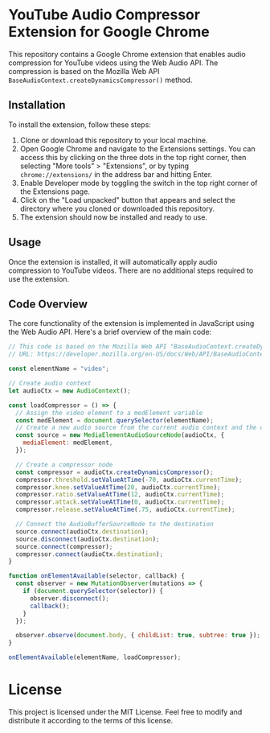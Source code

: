 # YouTube Audio Compressor Extension for Google Chrome

This repository contains a Google Chrome extension that enables audio compression for YouTube videos using the Web Audio API. The compression is based on the Mozilla Web API `BaseAudioContext.createDynamicsCompressor()` method.

## Installation

To install the extension, follow these steps:

1. Clone or download this repository to your local machine.
2. Open Google Chrome and navigate to the Extensions settings. You can access this by clicking on the three dots in the top right corner, then selecting "More tools" > "Extensions", or by typing `chrome://extensions/` in the address bar and hitting Enter.
3. Enable Developer mode by toggling the switch in the top right corner of the Extensions page.
4. Click on the "Load unpacked" button that appears and select the directory where you cloned or downloaded this repository.
5. The extension should now be installed and ready to use.

## Usage

Once the extension is installed, it will automatically apply audio compression to YouTube videos. There are no additional steps required to use the extension.

## Code Overview

The core functionality of the extension is implemented in JavaScript using the Web Audio API. Here's a brief overview of the main code:

```javascript
// This code is based on the Mozilla Web API "BaseAudioContext.createDynamicsCompressor()" example
// URL: https://developer.mozilla.org/en-US/docs/Web/API/BaseAudioContext/createDynamicsCompressor

const elementName = "video";

// Create audio context
let audioCtx = new AudioContext();

const loadCompressor = () => {
  // Assign the video element to a medElement variable
  const medElement = document.querySelector(elementName);
  // Create a new audio source from the current audio context and the current medElement
  const source = new MediaElementAudioSourceNode(audioCtx, {
    mediaElement: medElement,
  });

  // Create a compressor node
  const compressor = audioCtx.createDynamicsCompressor();
  compressor.threshold.setValueAtTime(-70, audioCtx.currentTime);
  compressor.knee.setValueAtTime(20, audioCtx.currentTime);
  compressor.ratio.setValueAtTime(12, audioCtx.currentTime);
  compressor.attack.setValueAtTime(0, audioCtx.currentTime);
  compressor.release.setValueAtTime(.75, audioCtx.currentTime);

  // Connect the AudioBufferSourceNode to the destination
  source.connect(audioCtx.destination);
  source.disconnect(audioCtx.destination);
  source.connect(compressor);
  compressor.connect(audioCtx.destination);
}

function onElementAvailable(selector, callback) {
  const observer = new MutationObserver(mutations => {
    if (document.querySelector(selector)) {
      observer.disconnect();
      callback();
    }
  });

  observer.observe(document.body, { childList: true, subtree: true });
}

onElementAvailable(elementName, loadCompressor);

```

# License

This project is licensed under the MIT License. Feel free to modify and distribute it according to the terms of this license.